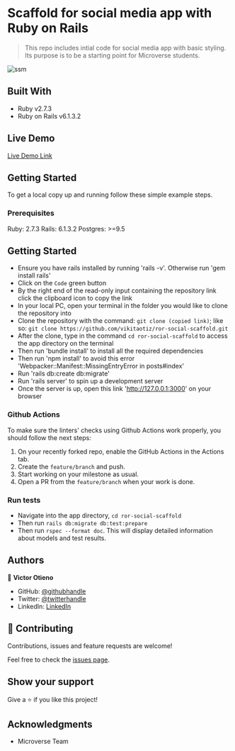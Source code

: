 # Scaffold for social media app with Ruby on Rails

> This repo includes intial code for social media app with basic styling. Its purpose is to be a starting point for Microverse students.

![ssm](https://user-images.githubusercontent.com/42869046/123082742-0a35a400-d428-11eb-82b4-6390ee90764f.JPG)

## Built With

- Ruby v2.7.3
- Ruby on Rails v6.1.3.2

## Live Demo

[Live Demo Link](https://stay-in-touch-vikita.herokuapp.com/)

## Getting Started

To get a local copy up and running follow these simple example steps.

### Prerequisites

Ruby: 2.7.3
Rails: 6.1.3.2
Postgres: >=9.5

## Getting Started

- Ensure you have rails installed by running 'rails -v'. Otherwise run 'gem install rails'
- Click on the `Code` green button
- By the right end of the read-only input containing the repository link click the clipboard icon to copy the link
- In your local PC, open your terminal in the folder you would like to clone the repository into
- Clone the repository with the command: `git clone (copied link)`; like so: `git clone https://github.com/vikitaotiz/ror-social-scaffold.git`
- After the clone, type in the command `cd ror-social-scaffold` to access the app directory on the terminal
- Then run 'bundle install' to install all the required dependencies
- Then run 'npm install' to avoid this error 'Webpacker::Manifest::MissingEntryError in posts#index'
- Run 'rails db:create db:migrate'
- Run 'rails server' to spin up a development server
- Once the server is up, open this link 'http://127.0.0.1:3000' on your browser

### Github Actions

To make sure the linters' checks using Github Actions work properly, you should follow the next steps:

1. On your recently forked repo, enable the GitHub Actions in the Actions tab.
2. Create the `feature/branch` and push.
3. Start working on your milestone as usual.
4. Open a PR from the `feature/branch` when your work is done.

### Run tests

- Navigate into the app directory, `cd ror-social-scaffold`
- Then run `rails db:migrate db:test:prepare`
- Then run `rspec --format doc`. This will display detailed information about models and test results.

## Authors

:bust_in_silhouette: **Victor Otieno**

- GitHub: [@githubhandle](https://github.com/vikitaotiz)
- Twitter: [@twitterhandle](https://twitter.com/victoro29641869)
- LinkedIn: [LinkedIn](https://www.linkedin.com/in/victor-otieno-oluoch/)

## 🤝 Contributing

Contributions, issues and feature requests are welcome!

Feel free to check the [issues page](issues/).

## Show your support

Give a ⭐️ if you like this project!

## Acknowledgments

- Microverse Team
